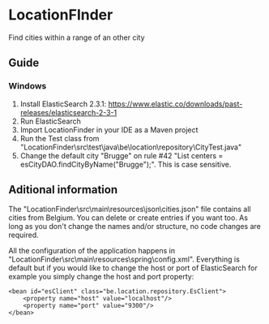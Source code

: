 # LocationFInder
Find cities within a range of an other city
## Guide
### Windows
1. Install ElasticSearch 2.3.1: https://www.elastic.co/downloads/past-releases/elasticsearch-2-3-1
2. Run ElasticSearch
3. Import LocationFinder in your IDE as a Maven project
4. Run the Test class from "LocationFinder\src\test\java\be\location\repository\CityTest.java"
5. Change the default city "Brugge" on rule #42 "List<City> centers = esCityDAO.findCityByName("Brugge");". This is case sensitive.

## Aditional information
The "LocationFinder\src\main\resources\json\cities.json" file contains all cities from Belgium. You can delete or create entries if you want too. As long as you don't change the names and/or structure, no code changes are required.

All the configuration of the application happens in "LocationFinder\src\main\resources\spring\config.xml". Everything is default but if you would like to change the host or port of ElasticSearch for example you simply change the host and port property:

    <bean id="esClient" class="be.location.repository.EsClient">
        <property name="host" value="localhost"/>
        <property name="port" value="9300"/>
    </bean>
